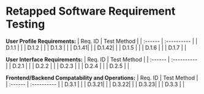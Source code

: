 # Retapped Software Requirement Testing

**User Profile Requirements:**
| Req. ID | Test Method |
| :------ | :---------- |
| D.1.1 |  |
| D.1.2 |  |
| D.1.3 |  |
| D.1.41|  |
| D.1.42|  |
| D.1.5 |  |
| D.1.6 |  |
| D.1.7 |  | 

**User Interface Requirements:**
| Req. ID | Test Method |
| :------ | :---------- |
| D.2.1 |  |
| D.2.2 |  |
| D.2.3 |  |
| D.2.4 |  |
| D.2.5 |  |

**Frontend/Backend Compatability and Operations:**
| Req. ID | Test Method |
| :------ | :---------- |
| D.3.1 |  |
| D.3.21|  |
| D.3.22|  | 
| D.3.23|  |
| D.3.3 |  |
